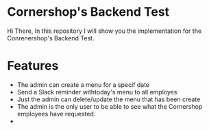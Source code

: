 # Cornershop's Backend Test
Hi There, In this repository I will show you the implementation for the Conrenershop's Backend Test.

# Features
- The admin can create a menu for a specif date
- Send a Slack reminder withtoday's menu to all employes
- Just the admin can delete/update the menu that has been create
- The admin is the only user to be able to see what the Cornershop employees have requested.
- 
